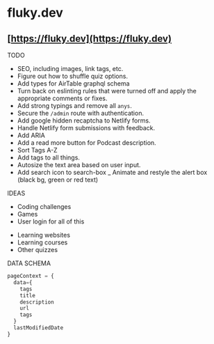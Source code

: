 # fluky.dev

## [https://fluky.dev](https://fluky.dev)

TODO
- SEO, including images, link tags, etc.
- Figure out how to shuffle quiz options.
- Add types for AirTable graphql schema
- Turn back on eslinting rules that were turned off and apply the appropriate comments or fixes.
- Add strong typings and remove all `anys`.
- Secure the `/admin` route with authentication.
- Add google hidden recaptcha to Netlify forms.
- Handle Netlify form submissions with feedback.
- Add ARIA
- Add a read more button for Podcast description.
- Sort Tags A-Z
- Add tags to all things. 
- Autosize the text area based on user input.
- Add search icon to search-box
_ Animate and restyle the alert box (black bg, green or red text)

IDEAS
- Coding challenges
- Games
- User login for all of this
<!-- - Slack Groups
- Discord Groups
- Social community -->
- Learning websites
- Learning courses
- Other quizzes

DATA SCHEMA
```js
pageContext = {
  data={
    tags
    title
    description
    url
    tags
  }
  lastModifiedDate
}

```
